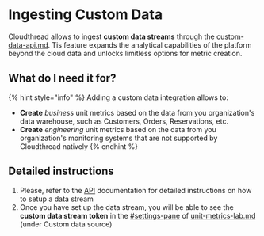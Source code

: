 # Ingesting Custom Data

Cloudthread allows to ingest **custom data streams** through the [custom-data-api.md](../../fundamentals/custom-data-api.md "mention"). Tis feature expands the analytical capabilities of the platform beyond the cloud data and unlocks limitless options for metric creation.

## What do I need it for? <a href="#what-do-i-need-it-for" id="what-do-i-need-it-for"></a>

{% hint style="info" %}
Adding a custom data integration allows to:

* **Create** _business_ unit metrics based on the data from you organization's data warehouse, such as Customers, Orders, Reservations, etc.
* **Create** _engineering_ unit metrics based on the data from you organization's monitoring systems that are not supported by Cloudthread natively
{% endhint %}

## Detailed instructions <a href="#detailed-instructions" id="detailed-instructions"></a>

1. Please, refer to the [API](http://127.0.0.1:5000/o/TmVItW5TwUC23RxcuDg9/s/KuhDuXL0YPX22VMOHZWV/ "mention") documentation for detailed instructions on how to setup a data stream
2. Once you have set up the data stream, you will be able to see the **custom data stream token** in the [#settings-pane](../../fundamentals/unit-metrics/unit-metrics-lab.md#settings-pane "mention") of [unit-metrics-lab.md](../../fundamentals/unit-metrics/unit-metrics-lab.md "mention") (under Custom data source)

